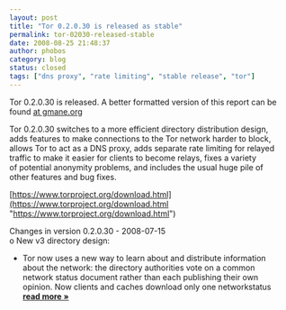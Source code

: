 ```yaml
---
layout: post
title: "Tor 0.2.0.30 is released as stable"
permalink: tor-02030-released-stable
date: 2008-08-25 21:48:37
author: phobos
category: blog
status: closed
tags: ["dns proxy", "rate limiting", "stable release", "tor"]
---
```


Tor 0.2.0.30 is released. A better formatted version of this report can be found [at gmane.org](http://permalink.gmane.org/gmane.network.onion-routing.announce/21)

Tor 0.2.0.30 switches to a more efficient directory distribution design,  
 adds features to make connections to the Tor network harder to block,  
 allows Tor to act as a DNS proxy, adds separate rate limiting for relayed  
 traffic to make it easier for clients to become relays, fixes a variety  
 of potential anonymity problems, and includes the usual huge pile of  
 other features and bug fixes.

[https://www.torproject.org/download.html](https://www.torproject.org/download.html "https://www.torproject.org/download.html")

Changes in version 0.2.0.30 - 2008-07-15  
 o New v3 directory design:  
 - Tor now uses a new way to learn about and distribute information  
 about the network: the directory authorities vote on a common  
 network status document rather than each publishing their own  
 opinion. Now clients and caches download only one networkstatus [**read more »**](https://blog.torproject.org/blog/tor-02030-released-stable)
